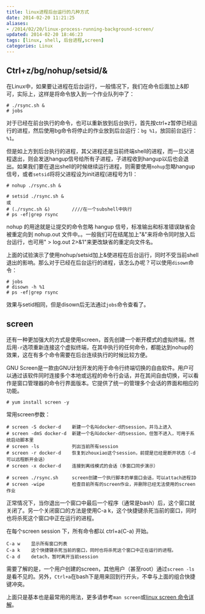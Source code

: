 ```yaml
---
title: linux进程后台运行的几种方式
date: 2014-02-20 11:21:25
aliases:
- /2014/02/20/linux-process-running-background-screen/
updated: 2014-02-20 18:46:23
tags: [linux, shell, 后台进程,screen]
categories: Linux
---
```


## Ctrl+z/bg/nohup/setsid/& ##
在Linux中，如果要让进程在后台运行，一般情况下，我们在命令后面加上&即可，实际上，这样是将命令放入到一个作业队列中了：
```
# ./rsync.sh &
# jobs
```
对于已经在前台执行的命令，也可以重新放到后台执行，首先按ctrl+z暂停已经运行的进程，然后使用bg命令将停止的作业放到后台运行：`bg %1`，放回前台运行：`%1`。
 
但是如上方到后台执行的进程，其父进程还是当前终端shell的进程，而一旦父进程退出，则会发送hangup信号给所有子进程，子进程收到hangup以后也会退出。如果我们要在退出shell的时候继续运行进程，则需要使用`nohup`忽略hangup信号，或者`setsid`将将父进程设为init进程(进程号为1)：
```
# nohup ./rsync.sh &

# setsid ./rsync.sh &
或
# (./rsync.sh &)        ////在一个subshell中执行
# ps -ef|grep rsync
 ```
nohup 的用途就是让提交的命令忽略 hangup 信号，标准输出和标准错误缺省会被重定向到 nohup.out 文件中。。一般我们可在结尾加上"&"来将命令同时放入后台运行，也可用" > log.out 2>&1"来更改缺省的重定向文件名。

上面的试验演示了使用nohup/setsid加上&使进程在后台运行，同时不受当前shell退出的影响。那么对于已经在后台运行的进程，该怎么办呢？可以使用`disown`命令：
```
# jobs
# disown -h %1
# ps -ef|grep rsync
```
效果与setid相同，但是disown后无法通过`jobs`命令查看了。

## screen ##
还有一种更加强大的方式是使用screen，首先创建一个断开模式的虚拟终端，然后用`-r`选项重新连接这个虚拟终端，在其中执行的任何命令，都能达到nohup的效果，这在有多个命令需要在后台连续执行的时候比较方便。

<!-- more -->

GNU Screen是一款由GNU计划开发的用于命令行终端切换的自由软件。用户可以通过该软件同时连接多个本地或远程的命令行会话，并在其间自由切换，可以看作是窗口管理器的命令行界面版本。它提供了统一的管理多个会话的界面和相应的功能。 
```
# yum install screen -y
```

常用screen参数：
```
# screen -S docker-d    新建一个名叫docker-d的session，并马上进入
# screen -dmS docker-d  新建一个名叫docker-d的session，但暂不进入，可用于系统启动脚本里
# screen -ls            列出当前所有session
# screen -r docker-d    恢复到zhouxiao这个session，前提是已经是断开状态（-d可以远程断开会话）
# screen -x docker-d    连接到离线模式的会话（多窗口同步演示）

# screen ./rsync.sh     screen创建一个执行脚本的单窗口会话，可以attach进程ID
# screen -wipe          检查目前所有的screen作业，并删除已经无法使用的screen作业
```

正常情况下，当你退出一个窗口中最后一个程序（通常是bash）后，这个窗口就关闭了。另一个关闭窗口的方法是使用C-a k，这个快捷键杀死当前的窗口，同时也将杀死这个窗口中正在运行的进程。

在每个screen session 下，所有命令都以 ctrl+a(C-a) 开始。
```
C-a w    显示所有窗口列表
C-a k    这个快捷键杀死当前的窗口，同时也将杀死这个窗口中正在运行的进程。 
C-a d    detach，暂时离开当前session
```
需要了解的是，一个用户创建的screen，其他用户（甚至root）通过`screen -ls`是看不见的。另外，`Ctrl+a`在bash下是用来回到行开头，不幸与上面的组合快捷键冲突。

上面只是基本也是最常用的用法，更多请参考`man screen`或[linux screen 命令详解](http://www.cnblogs.com/mchina/archive/2013/01/30/2880680.html)。
